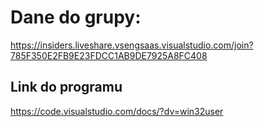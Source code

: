 # Dane do grupy:
https://insiders.liveshare.vsengsaas.visualstudio.com/join?785F350E2FB9E23FDCC1AB9DE7925A8FC408


## Link do programu
https://code.visualstudio.com/docs/?dv=win32user
